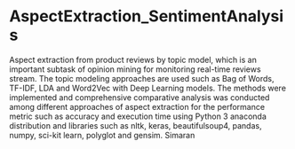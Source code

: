 # AspectExtraction_SentimentAnalysis
Aspect extraction from product
reviews by topic model, which is an important subtask of opinion mining for monitoring real-time reviews stream.
The topic modeling approaches are used such as Bag of Words, TF-IDF, LDA and Word2Vec with Deep Learning
models. The methods were implemented and comprehensive comparative analysis was conducted among different
approaches of aspect extraction for the performance metric such as accuracy and execution time using Python 3
anaconda distribution and libraries such as nltk, keras, beautifulsoup4, pandas, numpy, sci-kit learn, polyglot and
gensim.
Simaran
